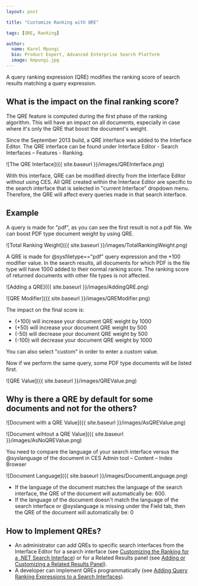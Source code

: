 ```yaml
---
layout: post

title: "Customize Ranking with QRE"

tags: [QRE, Ranking]

author:
  name: Karel Mpungi
  bio: Product Expert, Advanced Enterprise Search Platform
  image: kmpungi.jpg
---
```


A query ranking expression (QRE) modifies the ranking score of search results matching a query expression.

<!-- more -->

## What is the impact on the final ranking score?

The QRE feature is computed during the first phase of the ranking algorithm. This will have an impact on all documents, especially in case where it's only the QRE that boost the document's weight.

Since the September 2013 build, a QRE interface was added to the Interface Editor. The QRE interface can be found under Interface Editor - Search Interfaces – Features - Ranking.

![The QRE Interface]({{ site.baseurl }}/images/QREInterface.png)

With this interface, QRE can be modified directly from the Interface Editor without using CES. All QRE created within the Interface Editor are specific to the search interface that is selected in "current Interface" dropdown menu. Therefore, the QRE will affect every queries made in that search interface. 

## Example

A query is made for "pdf", as you can see the first result is not a pdf file. We can boost PDF type document weight by using QRE.

![Total Ranking Weight]({{ site.baseurl }}/images/TotalRankingWeight.png)

A QRE is made for @sysfiletype=="pdf" query expression and the +100 modifier value. In the search results, all documents for which PDF is the file type will have 1000 added to their normal ranking score. The ranking score of returned documents with other file types is not affected.

![Adding a QRE]({{ site.baseurl }}/images/AddingQRE.png)

![QRE Modifier]({{ site.baseurl }}/images/QREModifier.png)

The impact on the final score is:

- (+100) will increase your document QRE weight by 1000
- (+50)  will increase your document QRE weight by 500
- (-50) will decrease your document QRE weight by 500
- (-100) will decrease your document QRE weight by 1000

You can also select "custom" in order to enter a custom value.

Now if we perform the same query, some PDF type documents will be listed first.

![QRE Value]({{ site.baseurl }}/images/QREValue.png)

## Why is there a QRE by default for some documents and not for the others?

![Document with a QRE Value]({{ site.baseurl }}/images/AsQREValue.png)

![Document wihtout a QRE Value]({{ site.baseurl }}/images/AsNoQREValue.png)

You need to compare the language of your search interface versus the @syslanguage of the document in CES Admin tool – Content – Index Browser

![Document Language]({{ site.baseurl }}/images/DocumentLanguage.png)

- If the language of the document matches the language of the search interface, the QRE of the document will automatically be: 600.
- If the language of the document doesn't match the language of the search interface or @syslanguage is missing under the Field tab, then the QRE of the document will automatically be: 0

## How to Implement QREs?

- An administrator can add QREs to specific search interfaces from the Interface Editor for a search interface (see [Customizing the Ranking for a .NET Search Interface](http://www.coveo.com/go?dest=adminhelp70&lcid=9&context=1028)) or for a Related Results panel (see [Adding or Customizing a Related Results Panel](http://onlinehelp.coveo.com/en/CES/7.0/Administrator/Adding_or_Customizing_a_Related_Results_Panel.htm#qre)).
- A developer can implement QREs programmatically (see [Adding Query Ranking Expressions to a Search Interfaces](https://developers.coveo.com/x/OIAl)).
